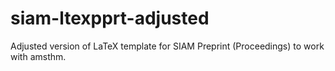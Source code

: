 # siam-ltexpprt-adjusted
Adjusted version of LaTeX template for SIAM Preprint (Proceedings) to work with amsthm.
